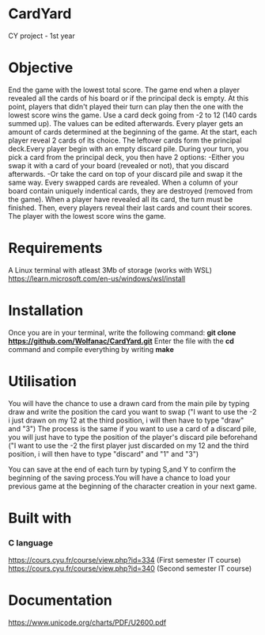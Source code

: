 # CardYard
CY project - 1st year

# Objective
End the game with the lowest total score. 
The game end when a player revealed all the cards of his board or if the principal deck is empty. At this point, players that didn't played their turn can play then the one with the lowest score wins the game.
Use a card deck going from -2 to 12 (140 cards summed up). The values can be edited afterwards.
Every player gets an amount of cards determined at the beginning of the game.
At the start, each player reveal 2 cards of its choice.
The leftover cards form the principal deck.Every player begin with an empty discard pile.
During your turn, you pick a card from the principal deck, you then have 2 options:
-Either you swap it with a card of your board (revealed or not), that you discard afterwards.
-Or take the card on top of your discard pile and swap it the same way.
Every swapped cards are revealed.
When a column of your board contain uniquely indentical cards, they are destroyed (removed from the game).
When a player have revealed all its card, the turn must be finished. Then, every players reveal their last cards and count their scores. The player with the lowest score wins the game.


# Requirements
A Linux terminal with atleast 3Mb of storage (works with WSL)
https://learn.microsoft.com/en-us/windows/wsl/install


# Installation
Once you are in your terminal, write the following command:
**git clone https://github.com/Wolfanac/CardYard.git**
Enter the file with the **cd** command and compile everything by writing **make**

# Utilisation
You will have the chance to use a drawn card from the main pile by typing draw and write the position the card you want to swap ("I want to use the -2 i just drawn on my 12 at the third position, i will then have to type "draw" and "3")
The process is the same if you want to use a card of a discard pile, you will just have to type the position of the player's discard pile beforehand ("I want to use the -2 the first player just discarded on my 12 and the third position, i will then have to type "discard" and "1" and "3")

You can save at the end of each turn by typing S,and Y to confirm the beginning of the saving process.You will have a chance to load your previous game at the beginning of the character creation in your next game.

# Built with
### C language
https://cours.cyu.fr/course/view.php?id=334 (First semester IT course)
https://cours.cyu.fr/course/view.php?id=340 (Second semester IT course)

# Documentation
https://www.unicode.org/charts/PDF/U2600.pdf
